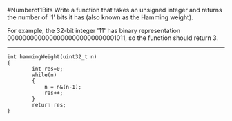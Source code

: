 #Numberof1Bits
Write a function that takes an unsigned integer and returns the number of 
'1' bits it has (also known as the Hamming weight).

For example, the 32-bit integer '11' has binary representation 00000000000000000000000000001011, 
so the function should return 3.



---



```
int hammingWeight(uint32_t n)
{
        int res=0;
        while(n)
        {
            n = n&(n-1);
            res++;
        }
        return res;
}
```